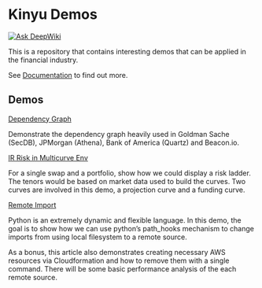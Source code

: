 # Kinyu Demos

[![Ask DeepWiki](https://deepwiki.com/badge.svg)](https://deepwiki.com/tayglobal/kinyu-demo)

This is a repository that contains interesting demos that can be applied in the financial industry. 

See
[Documentation](https://kydb.readthedocs.io)
to find out more.

## Demos

[Dependency Graph](https://tayglobal.github.io/kinyu-demo/html/examples/Dependency_Graph.html)

Demonstrate the dependency graph heavily used in Goldman Sache (SecDB), JPMorgan (Athena), Bank of America (Quartz) and Beacon.io.

[IR Risk in Multicurve Env](https://tayglobal.github.io/kinyu-demo/html/examples/IR_Risk_in_Multicurve_Env.html)

For a single swap and a portfolio, show how we could display a risk ladder. The tenors would be based on market data used to build the curves. Two curves are involved in this demo, a projection curve and a funding curve.

[Remote Import](https://tayglobal.github.io/kinyu-demo/html/examples/Remote_Import.html)

Python is an extremely dynamic and flexible language. In this demo, the goal is to show how we can use python’s path_hooks mechanism to change imports from using local filesystem to a remote source.

As a bonus, this article also demonstrates creating necessary AWS resources via Cloudformation and how to remove them with a single command. There will be some basic performance analysis of the each remote source.

